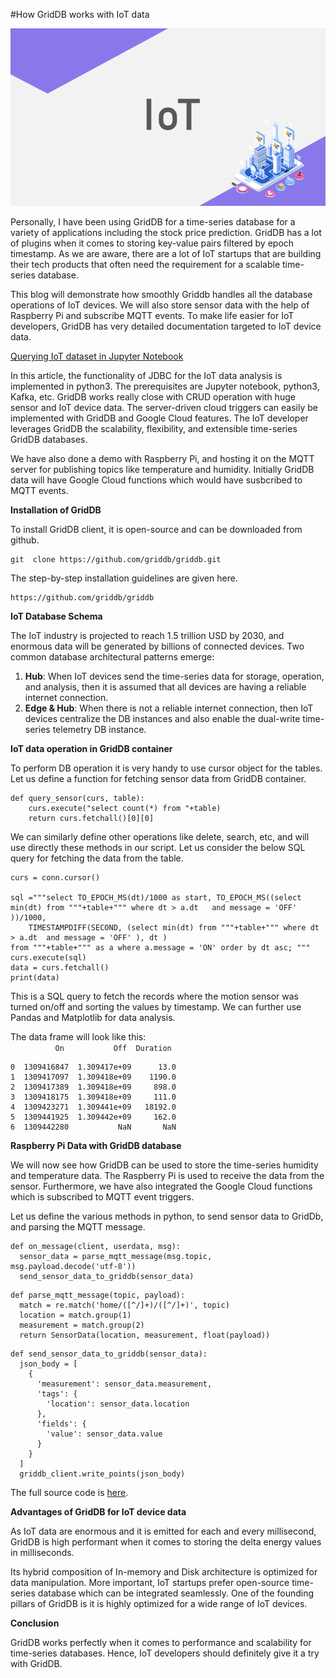 
#How GridDB works with IoT data

![alt_text](images/image1.png "image_tooltip")


Personally, I have been using GridDB for a time-series database for a variety of applications including the stock price prediction. GridDB has a lot of plugins when it comes to storing key-value pairs filtered by epoch timestamp. As we are aware, there are a lot of IoT startups that are building their tech products that often need the requirement for a scalable time-series database.

This blog will demonstrate how smoothly Griddb handles all the database operations of IoT devices. We will also store sensor data with the help of Raspberry Pi and subscribe MQTT events. To make life easier for IoT developers, GridDB has very detailed documentation targeted to IoT device data.

[Querying IoT dataset in Jupyter Notebook](https://docs.griddb.net/tutorial/jupyter/) 

In this article, the functionality of JDBC for the IoT data analysis is implemented in python3. The prerequisites are Jupyter notebook, python3, Kafka, etc.
GridDB works really close with CRUD operation with huge sensor and IoT device data. The server-driven cloud triggers can easily be implemented with GridDB and Google Cloud features. The IoT developer leverages GridDB the scalability, flexibility, and extensible time-series GridDB databases.

We have also done a demo with Raspberry Pi, and hosting it on the MQTT server for publishing topics like temperature and humidity. Initially GridDB data will have Google Cloud functions which would have susbcribed to MQTT events.

 
**Installation of GridDB**

To install GridDB client, it is open-source and can be downloaded from github.



```
git  clone https://github.com/griddb/griddb.git
```

The step-by-step installation guidelines are given here.


```
https://github.com/griddb/griddb
```

**IoT Database Schema**

The IoT industry is projected to reach 1.5 trillion USD by 2030, and enormous data will be generated by billions of connected devices. Two common database architectural patterns emerge:

1. **Hub**: When IoT devices send the time-series data for storage, operation, and analysis, then it is assumed that all devices are having a reliable internet connection.
2. **Edge & Hub**: When there is not a reliable internet connection, then IoT devices centralize the DB instances and also enable the dual-write time-series telemetry DB instance.


**IoT data operation in GridDB container**

To perform DB operation it is very handy to use cursor object for the tables. Let us define a function for fetching sensor data from GridDB container.



```
def query_sensor(curs, table):
    curs.execute("select count(*) from "+table)
    return curs.fetchall()[0][0]
```



We can similarly define other operations like delete, search, etc, and will use directly these methods in our script. Let us consider the below SQL query for fetching the data from the table.


```
curs = conn.cursor()
    
sql ="""select TO_EPOCH_MS(dt)/1000 as start, TO_EPOCH_MS((select min(dt) from """+table+""" where dt > a.dt   and message = 'OFF'  ))/1000,
    TIMESTAMPDIFF(SECOND, (select min(dt) from """+table+""" where dt > a.dt  and message = 'OFF' ), dt )
from """+table+""" as a where a.message = 'ON' order by dt asc; """
curs.execute(sql)
data = curs.fetchall()
print(data)
```



This is a SQL query to fetch the records where the motion sensor was turned on/off and sorting the values by timestamp. We can further use Pandas and Matplotlib for data analysis.

The data frame will look like this: \
`          On           Off  Duration`


```
0  1309416847  1.309417e+09      13.0
1  1309417097  1.309418e+09    1190.0
2  1309417389  1.309418e+09     898.0
3  1309418175  1.309418e+09     111.0
4  1309423271  1.309441e+09   18192.0
5  1309441925  1.309442e+09     162.0
6  1309442280           NaN       NaN

```

**Raspberry Pi Data with GridDB database**

We will now see how GridDB can be used to store the time-series humidity and temperature data. The Raspberry Pi is used to receive the data from the sensor. Furthermore, we have also integrated the Google Cloud functions which is subscribed to MQTT event triggers.

Let us define the various methods in python, to send sensor data to GridDb, and parsing the MQTT message.



```
def on_message(client, userdata, msg):
  sensor_data = parse_mqtt_message(msg.topic,    msg.payload.decode('utf-8'))
  send_sensor_data_to_griddb(sensor_data)
```



```
def parse_mqtt_message(topic, payload):
  match = re.match('home/([^/]+)/([^/]+)', topic)
  location = match.group(1)
  measurement = match.group(2)
  return SensorData(location, measurement, float(payload))
```



```
def send_sensor_data_to_griddb(sensor_data):
  json_body = [
    {
      'measurement': sensor_data.measurement,
      'tags': {
        'location': sensor_data.location
      },
      'fields': {
        'value': sensor_data.value
      }
    }
  ]
  griddb_client.write_points(json_body)
```


 
The full source code is [here](https://github.com/6vedant/GridDB-IoT-MQTT).

**Advantages of GridDB for IoT device data**

As IoT data are enormous and it is emitted for each and every millisecond, GridDB is high performant when it comes to storing the delta energy values in milliseconds.

Its hybrid composition of In-memory and Disk architecture is optimized for data manipulation. More important, IoT startups prefer open-source time-series database which can be integrated seamlessly. One of the founding pillars of GridDB is it is highly optimized for a wide range of IoT devices.

**Conclusion** 

GridDB works perfectly when it comes to performance and scalability for time-series databases. Hence, IoT developers should definitely give it a try with GridDB.
